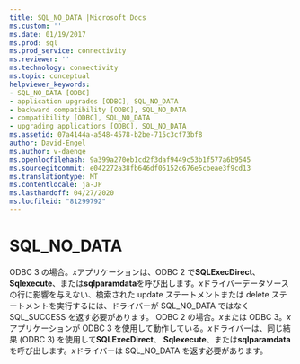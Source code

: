 ```yaml
---
title: SQL_NO_DATA |Microsoft Docs
ms.custom: ''
ms.date: 01/19/2017
ms.prod: sql
ms.prod_service: connectivity
ms.reviewer: ''
ms.technology: connectivity
ms.topic: conceptual
helpviewer_keywords:
- SQL_NO_DATA [ODBC]
- application upgrades [ODBC], SQL_NO_DATA
- backward compatibility [ODBC], SQL_NO_DATA
- compatibility [ODBC], SQL_NO_DATA
- upgrading applications [ODBC], SQL_NO_DATA
ms.assetid: 07a4144a-a548-4578-b2be-715c3cf73bf8
author: David-Engel
ms.author: v-daenge
ms.openlocfilehash: 9a399a270eb1cd2f3daf9449c53b1f577a6b9545
ms.sourcegitcommit: e042272a38fb646df05152c676e5cbeae3f9cd13
ms.translationtype: MT
ms.contentlocale: ja-JP
ms.lasthandoff: 04/27/2020
ms.locfileid: "81299792"
---
```

# <a name="sql_no_data"></a>SQL_NO_DATA
ODBC 3 の場合。*x*アプリケーションは、ODBC 2 で**SQLExecDirect**、 **Sqlexecute**、または**sqlparamdata**を呼び出します。*x*ドライバーデータソースの行に影響を与えない、検索された update ステートメントまたは delete ステートメントを実行するには、ドライバーが SQL_NO_DATA ではなく SQL_SUCCESS を返す必要があります。 ODBC 2 の場合。*x*または ODBC 3。*x*アプリケーションが ODBC 3 を使用して動作している。*x*ドライバーは、同じ結果 (ODBC 3) を使用して**SQLExecDirect**、 **Sqlexecute**、または**sqlparamdata**を呼び出します。*x*ドライバーは SQL_NO_DATA を返す必要があります。

